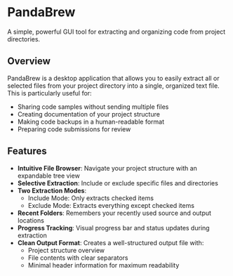 # PandaBrew

A simple, powerful GUI tool for extracting and organizing code from project directories.

## Overview

PandaBrew is a desktop application that allows you to easily extract all or selected files from your project directory into a single, organized text file. This is particularly useful for:

- Sharing code samples without sending multiple files
- Creating documentation of your project structure
- Making code backups in a human-readable format
- Preparing code submissions for review

## Features

- **Intuitive File Browser**: Navigate your project structure with an expandable tree view
- **Selective Extraction**: Include or exclude specific files and directories
- **Two Extraction Modes**:
  - Include Mode: Only extracts checked items
  - Exclude Mode: Extracts everything except checked items
- **Recent Folders**: Remembers your recently used source and output locations
- **Progress Tracking**: Visual progress bar and status updates during extraction
- **Clean Output Format**: Creates a well-structured output file with:
  - Project structure overview
  - File contents with clear separators
  - Minimal header information for maximum readability
